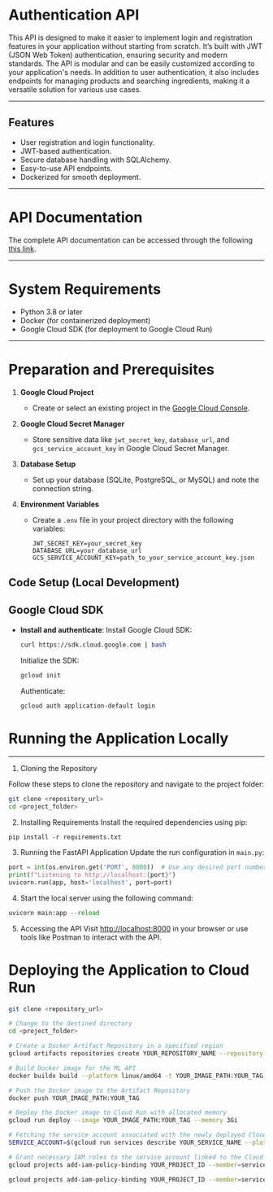 # Authentication API

This API is designed to make it easier to implement login and registration features in your application without starting from scratch. It’s built with JWT (JSON Web Token) authentication, ensuring security and modern standards. The API is modular and can be easily customized according to your application's needs. In addition to user authentication, it also includes endpoints for managing products and searching ingredients, making it a versatile solution for various use cases.

---

## Features 
- User registration and login functionality.
- JWT-based authentication.
- Secure database handling with SQLAlchemy.
- Easy-to-use API endpoints.
- Dockerized for smooth deployment.

---

# API Documentation

The complete API documentation can be accessed through the following [this link](https://drive.google.com/file/d/1j-jXamL1wMGLNgorz5kuiBMXJwhCryzu/view?usp=sharing).

---

# System Requirements  
- Python 3.8 or later  
- Docker (for containerized deployment)  
- Google Cloud SDK (for deployment to Google Cloud Run)  
---
# Preparation and Prerequisites

1. **Google Cloud Project**  
   - Create or select an existing project in the [Google Cloud Console](https://console.cloud.google.com).  

2. **Google Cloud Secret Manager**  
   - Store sensitive data like `jwt_secret_key`, `database_url`, and `gcs_service_account_key` in Google Cloud Secret Manager.  

3. **Database Setup**  
   - Set up your database (SQLite, PostgreSQL, or MySQL) and note the connection string.  

4. **Environment Variables**  
   - Create a `.env` file in your project directory with the following variables:  
     ```dotenv  
     JWT_SECRET_KEY=your_secret_key  
     DATABASE_URL=your_database_url  
     GCS_SERVICE_ACCOUNT_KEY=path_to_your_service_account_key.json  
     ```  


## Code Setup (Local Development)

## Google Cloud SDK
- **Install and authenticate**:
   Install Google Cloud SDK:  
     ```bash
     curl https://sdk.cloud.google.com | bash
     ```
   Initialize the SDK:  
     ```bash
     gcloud init
     ```
   Authenticate:  
     ```bash
     gcloud auth application-default login
     ```

# Running the Application Locally
---
1. Cloning the Repository

Follow these steps to clone the repository and navigate to the project folder:

```bash
git clone <repository_url>
cd <project_folder>
```
2. Installing Requirements
Install the required dependencies using pip:
```
pip install -r requirements.txt
```
3. Running the FastAPI Application
Update the run configuration in `main.py`:
``` python
port = int(os.environ.get('PORT', 8000))  # Use any desired port number
print(f"Listening to http://localhost:{port}")
uvicorn.run(app, host='localhost', port=port)
```
4. Start the local server using the following command:
``` python
uvicorn main:app --reload
```
5. Accessing the API
Visit [http://localhost:8000](http://localhost:8000) in your browser or use tools like Postman to interact with the API. 

# Deploying the Application to Cloud Run
``` bash # Cloning the Repository
git clone <repository_url>

# Change to the destined directory
cd <project_folder>

# Create a Docker Artifact Repository in a specified region
gcloud artifacts repositories create YOUR_REPOSITORY_NAME --repository-format=docker --location=YOUR_REGION

# Build Docker image for the ML API
docker buildx build --platform linux/amd64 -t YOUR_IMAGE_PATH:YOUR_TAG --build-arg PORT=8080 .

# Push the Docker image to the Artifact Repository
docker push YOUR_IMAGE_PATH:YOUR_TAG

# Deploy the Docker image to Cloud Run with allocated memory
gcloud run deploy --image YOUR_IMAGE_PATH:YOUR_TAG --memory 3Gi

# Fetching the service account associated with the newly deployed Cloud Run service
SERVICE_ACCOUNT=$(gcloud run services describe YOUR_SERVICE_NAME --platform=managed --region=YOUR_REGION --format="value(serviceAccountEmail)")

# Grant necessary IAM roles to the service account linked to the Cloud Run service
gcloud projects add-iam-policy-binding YOUR_PROJECT_ID --member=serviceAccount:${SERVICE_ACCOUNT} --role=roles/secretmanager.secretAccessor

gcloud projects add-iam-policy-binding YOUR_PROJECT_ID --member=serviceAccount:${SERVICE_ACCOUNT} --role=roles/cloudsql.client
``` 

